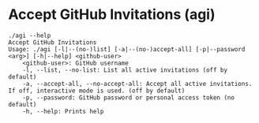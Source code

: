 #  Accept GitHub Invitations (agi)

    ./agi --help
    Accept GitHub Invitations
    Usage: ./agi [-l|--(no-)list] [-a|--(no-)accept-all] [-p|--password <arg>] [-h|--help] <github-user>
        <github-user>: GitHub username
        -l, --list, --no-list: List all active invitations (off by default)
        -a, --accept-all, --no-accept-all: Accept all active invitations.  If off, interactive mode is used. (off by default)
        -p, --password: GitHub password or personal access token (no default)
        -h, --help: Prints help
